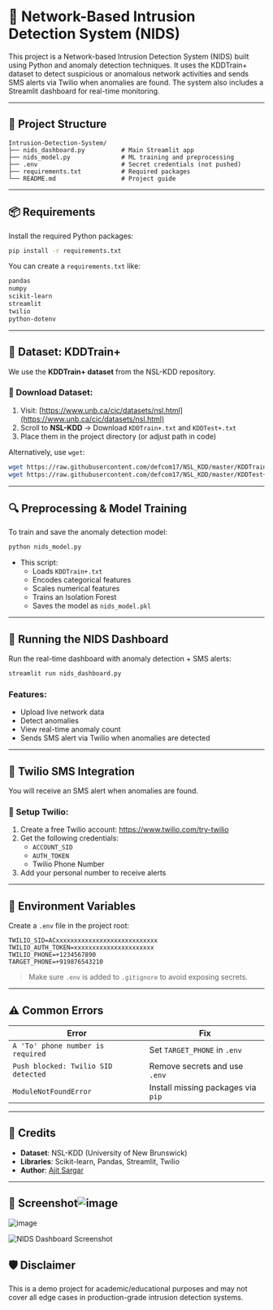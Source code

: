 
# 🚨 Network-Based Intrusion Detection System (NIDS)

This project is a Network-based Intrusion Detection System (NIDS) built using Python and anomaly detection techniques. It uses the KDDTrain+ dataset to detect suspicious or anomalous network activities and sends SMS alerts via Twilio when anomalies are found. The system also includes a Streamlit dashboard for real-time monitoring.

---

## 📁 Project Structure

```
Intrusion-Detection-System/
├── nids_dashboard.py          # Main Streamlit app
├── nids_model.py              # ML training and preprocessing
├── .env                       # Secret credentials (not pushed)
├── requirements.txt           # Required packages
└── README.md                  # Project guide
```

---

## 📦 Requirements

Install the required Python packages:

```bash
pip install -r requirements.txt
```

You can create a `requirements.txt` like:

```txt
pandas
numpy
scikit-learn
streamlit
twilio
python-dotenv
```

---

## 🧠 Dataset: KDDTrain+

We use the **KDDTrain+ dataset** from the NSL-KDD repository.

### 🔗 Download Dataset:

1. Visit: [https://www.unb.ca/cic/datasets/nsl.html](https://www.unb.ca/cic/datasets/nsl.html)
2. Scroll to **NSL-KDD** → Download `KDDTrain+.txt` and `KDDTest+.txt`
3. Place them in the project directory (or adjust path in code)

Alternatively, use `wget`:

```bash
wget https://raw.githubusercontent.com/defcom17/NSL_KDD/master/KDDTrain+.txt
wget https://raw.githubusercontent.com/defcom17/NSL_KDD/master/KDDTest+.txt
```

---

## 🔍 Preprocessing & Model Training

To train and save the anomaly detection model:

```bash
python nids_model.py
```

- This script:
  - Loads `KDDTrain+.txt`
  - Encodes categorical features
  - Scales numerical features
  - Trains an Isolation Forest
  - Saves the model as `nids_model.pkl`

---

## 🧪 Running the NIDS Dashboard

Run the real-time dashboard with anomaly detection + SMS alerts:

```bash
streamlit run nids_dashboard.py
```

### Features:
- Upload live network data
- Detect anomalies
- View real-time anomaly count
- Sends SMS alert via Twilio when anomalies are detected

---

## 📲 Twilio SMS Integration

You will receive an SMS alert when anomalies are found.

### 🔧 Setup Twilio:

1. Create a free Twilio account: https://www.twilio.com/try-twilio
2. Get the following credentials:
   - `ACCOUNT_SID`
   - `AUTH_TOKEN`
   - Twilio Phone Number
3. Add your personal number to receive alerts

---

## 🔐 Environment Variables

Create a `.env` file in the project root:

```env
TWILIO_SID=ACxxxxxxxxxxxxxxxxxxxxxxxxxxxx
TWILIO_AUTH_TOKEN=xxxxxxxxxxxxxxxxxxxxxx
TWILIO_PHONE=+1234567890
TARGET_PHONE=+919876543210
```

> Make sure `.env` is added to `.gitignore` to avoid exposing secrets.

---

## ⚠️ Common Errors

| Error | Fix |
|------|-----|
| `A 'To' phone number is required` | Set `TARGET_PHONE` in `.env` |
| `Push blocked: Twilio SID detected` | Remove secrets and use `.env` |
| `ModuleNotFoundError` | Install missing packages via `pip` |

---

## 🙌 Credits

- **Dataset**: NSL-KDD (University of New Brunswick)
- **Libraries**: Scikit-learn, Pandas, Streamlit, Twilio
- **Author**: [Ajit Sargar](https://github.com/aj27sargar)

---

## 📸 Screenshot![image](https://github.com/user-attachments/assets/b718ec68-7c87-4ddd-a593-32425dcd579e)
![image](https://github.com/user-attachments/assets/cdcadeaf-459d-472a-92c6-90697f945f2d)


![NIDS Dashboard Screenshot](screenshot.png)


## 🛡️ Disclaimer

This is a demo project for academic/educational purposes and may not cover all edge cases in production-grade intrusion detection systems.
